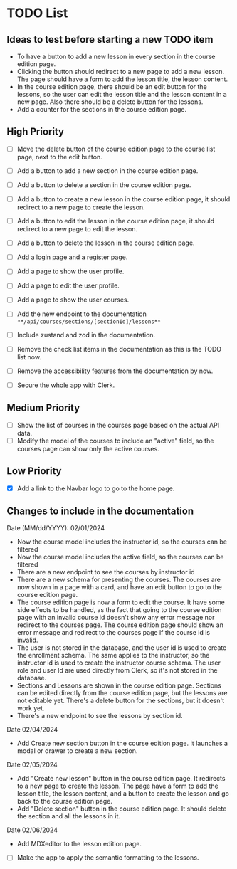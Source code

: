 # TODO List

## Ideas to test before starting a new TODO item

- To have a button to add a new lesson in every section in the course edition
  page.
- Clicking the button should redirect to a new page to add a new lesson. The
  page should have a form to add the lesson title, the lesson content.
- In the course edition page, there should be an edit button for the lessons, so
  the user can edit the lesson title and the lesson content in a new page. Also
  there should be a delete button for the lessons.
- Add a counter for the sections in the course edition page.

## High Priority

- [ ] Move the delete button of the course edition page to the course list page,
      next to the edit button.
- [ ] Add a button to add a new section in the course edition page.
- [ ] Add a button to delete a section in the course edition page.
- [ ] Add a button to create a new lesson in the course edition page, it should
      redirect to a new page to create the lesson.
- [ ] Add a button to edit the lesson in the course edition page, it should
      redirect to a new page to edit the lesson.
- [ ] Add a button to delete the lesson in the course edition page.
- [ ] Add a login page and a register page.
- [ ] Add a page to show the user profile.
- [ ] Add a page to edit the user profile.
- [ ] Add a page to show the user courses.
- [ ] Add the new endpoint to the documentation
      `**/api/courses/sections/[sectionId]/lessons**`
- [ ] Include zustand and zod in the documentation.
- [ ] Remove the check list items in the documentation as this is the TODO list
      now.
- [ ] Remove the accessibility features from the documentation by now.

- [ ] Secure the whole app with Clerk.

## Medium Priority

- [ ] Show the list of courses in the courses page based on the actual API data.
- [ ] Modify the model of the courses to include an "active" field, so the
      courses page can show only the active courses.

## Low Priority

- [x] Add a link to the Navbar logo to go to the home page.

## Changes to include in the documentation

Date (MM/dd/YYYY): 02/01/2024

- Now the course model includes the instructor id, so the courses can be
  filtered
- Now the course model includes the active field, so the courses can be filtered
- There are a new endpoint to see the courses by instructor id
- There are a new schema for presenting the courses. The courses are now shown
  in a page with a card, and have an edit button to go to the course edition
  page.
- The course edition page is now a form to edit the course. It have some side
  effects to be handled, as the fact that going to the course edition page with
  an invalid course id doesn't show any error message nor redirect to the
  courses page. The course edition page should show an error message and
  redirect to the courses page if the course id is invalid.
- The user is not stored in the database, and the user id is used to create the
  enrollment schema. The same applies to the instructor, so the instructor id is
  used to create the instructor course schema. The user role and user Id are
  used directly from Clerk, so it's not stored in the database.
- Sections and Lessons are shown in the course edition page. Sections can be
  edited directly from the course edition page, but the lessons are not editable
  yet. There's a delete button for the sections, but it doesn't work yet.
- There's a new endpoint to see the lessons by section id.

Date 02/04/2024

- Add Create new section button in the course edition page. It launches a modal
  or drawer to create a new section.

Date 02/05/2024

- Add "Create new lesson" button in the course edition page. It redirects to a
  new page to create the lesson. The page have a form to add the lesson title,
  the lesson content, and a button to create the lesson and go back to the
  course edition page.
- Add "Delete section" button in the course edition page. It should delete the
  section and all the lessons in it.

Date 02/06/2024

- Add MDXeditor to the lesson edition page.
- [ ] Make the app to apply the semantic formatting to the lessons.

